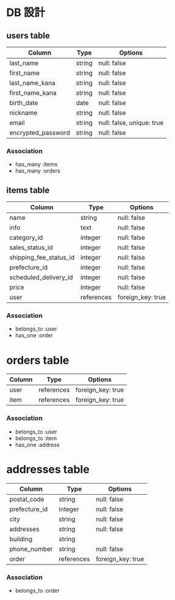 # DB 設計

## users table

| Column              | Type                | Options                   |
|---------------------|---------------------|---------------------------|
| last_name           | string              | null: false               |
| first_name          | string              | null: false               |
| last_name_kana      | string              | null: false               |
| first_name_kana     | string              | null: false               |
| birth_date          | date                | null: false               |
| nickname            | string              | null: false               |
| email               | string              | null: false, unique: true |
| encrypted_password  | string              | null: false               |

### Association

* has_many :items
* has_many :orders


## items table

| Column                              | Type       | Options           |
|-------------------------------------|------------|-------------------|
| name                                | string     | null: false       |
| info                                | text       | null: false       |
| category_id                         | integer    | null: false       |
| sales_status_id                     | integer    | null: false       |
| shipping_fee_status_id              | integer    | null: false       |
| prefecture_id                       | integer    | null: false       |
| scheduled_delivery_id               | integer    | null: false       |
| price                               | integer    | null: false       |
| user                                | references | foreign_key: true |

### Association

- belongs_to :user
- has_one :order


# orders table

| Column                              | Type       | Options           |
|-------------------------------------|------------|-------------------|
| user                                | references | foreign_key: true |
| item                                | references | foreign_key: true |

### Association

- belongs_to :user
- belongs_to :item
- has_one :address

# addresses table

| Column                              | Type       | Options           |
|-------------------------------------|------------|-------------------|
| postal_code                         | string     | null: false       |
| prefecture_id                       | integer    | null: false       |
| city                                | string     | null: false       |
| addresses                           | string     | null: false       |
| building                            | string     |                   |
| phone_number                        | string     | null: false       |
| order                               | references | foreign_key: true |

### Association

- belongs_to :order